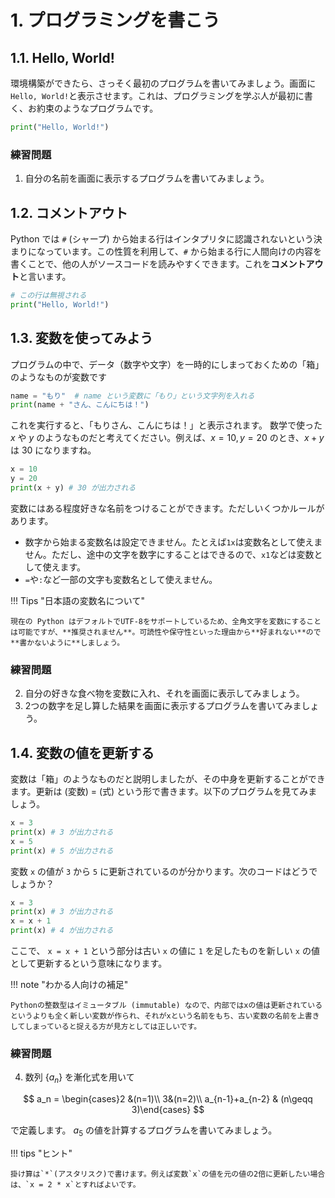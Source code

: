 # 1. プログラミングを書こう

## 1.1. Hello, World!
環境構築ができたら、さっそく最初のプログラムを書いてみましょう。画面に`Hello, World!`と表示させます。これは、プログラミングを学ぶ人が最初に書く、お約束のようなプログラムです。

```python
print("Hello, World!")
```

### 練習問題
1. 自分の名前を画面に表示するプログラムを書いてみましょう。

## 1.2. コメントアウト
Python では `#` (シャープ) から始まる行はインタプリタに認識されないという決まりになっています。この性質を利用して、`#` から始まる行に人間向けの内容を書くことで、他の人がソースコードを読みやすくできます。これを**コメントアウト**と言います。

```python
# この行は無視される
print("Hello, World!")
```

## 1.3. 変数を使ってみよう
プログラムの中で、データ（数字や文字）を一時的にしまっておくための「箱」のようなものが変数です

```python
name = "もり"  # name という変数に「もり」という文字列を入れる
print(name + "さん、こんにちは！")
```

これを実行すると、「もりさん、こんにちは！」と表示されます。
数学で使った $x$ や $y$ のようなものだと考えてください。例えば、$x=10, y=20$ のとき、$x+y$ は $30$ になりますね。

```python
x = 10
y = 20
print(x + y) # 30 が出力される
```

変数にはある程度好きな名前をつけることができます。ただしいくつかルールがあります。

- 数字から始まる変数名は設定できません。たとえば`1x`は変数名として使えません。ただし、途中の文字を数字にすることはできるので、`x1`などは変数として使えます。
- `=`や`:`など一部の文字も変数名として使えません。

!!! Tips "日本語の変数名について"

    現在の Python はデフォルトでUTF-8をサポートしているため、全角文字を変数にすることは可能ですが、**推奨されません**。可読性や保守性といった理由から**好まれない**ので**書かないように**しましょう。

### 練習問題
2. 自分の好きな食べ物を変数に入れ、それを画面に表示してみましょう。
3. 2つの数字を足し算した結果を画面に表示するプログラムを書いてみましょう。

## 1.4. 変数の値を更新する
変数は「箱」のようなものだと説明しましたが、その中身を更新することができます。更新は (変数) = (式) という形で書きます。以下のプログラムを見てみましょう。

```python
x = 3
print(x) # 3 が出力される
x = 5
print(x) # 5 が出力される
```

変数 `x` の値が `3` から `5` に更新されているのが分かります。次のコードはどうでしょうか？

```python
x = 3
print(x) # 3 が出力される
x = x + 1
print(x) # 4 が出力される
```

ここで、 `x = x + 1` という部分は古い `x` の値に `1` を足したものを新しい `x` の値として更新するという意味になります。

!!! note "わかる人向けの補足"

    Pythonの整数型はイミュータブル (immutable) なので、内部ではxの値は更新されているというよりも全く新しい変数が作られ、それがxという名前をもち、古い変数の名前を上書きしてしまっていると捉える方が見方としては正しいです。

### 練習問題
4. 数列 $\{a_n\}$ を漸化式を用いて

$$ a_n = \begin{cases}2 &(n=1)\\ 3&(n=2)\\ a_{n-1}+a_{n-2} & (n\geqq 3)\end{cases}
$$

で定義します。 $a_5$ の値を計算するプログラムを書いてみましょう。

!!! tips "ヒント"

    掛け算は`*`(アスタリスク)で書けます。例えば変数`x`の値を元の値の2倍に更新したい場合は、`x = 2 * x`とすればよいです。